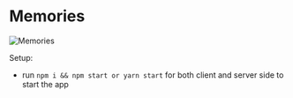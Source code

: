 # Memories

![Memories](https://i.ibb.co/Z8Y0CJv/Screenshot-2020-10-30-at-11-10-04.png)

Setup:
- run ```npm i && npm start or yarn start``` for both client and server side to start the app
